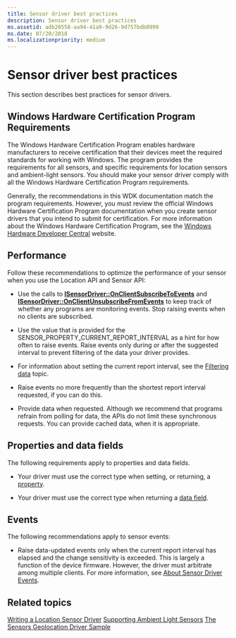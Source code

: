 ```yaml
---
title: Sensor driver best practices
description: Sensor driver best practices
ms.assetid: adb20558-aa94-41a9-9d26-9d757bdb0999
ms.date: 07/20/2018
ms.localizationpriority: medium
---
```


# Sensor driver best practices


This section describes best practices for sensor drivers.

## Windows Hardware Certification Program Requirements

The Windows Hardware Certification Program enables hardware manufacturers to receive certification that their devices meet the required standards for working with Windows. The program provides the requirements for all sensors, and specific requirements for location sensors and ambient-light sensors. You should make your sensor driver comply with all the Windows Hardware Certification Program requirements.

Generally, the recommendations in this WDK documentation match the program requirements. However, you must review the official Windows Hardware Certification Program documentation when you create sensor drivers that you intend to submit for certification. For more information about the Windows Hardware Certification Program, see the [Windows Hardware Developer Central](/previous-versions/windows/hardware/hck/jj124227(v=vs.85)) website.

## Performance

Follow these recommendations to optimize the performance of your sensor when you use the Location API and Sensor API:

-   Use the calls to [**ISensorDriver::OnClientSubscribeToEvents**](/windows-hardware/drivers/ddi/sensorsclassextension/nf-sensorsclassextension-isensordriver-onclientsubscribetoevents) and [**ISensorDriver::OnClientUnsubscribeFromEvents**](/windows-hardware/drivers/ddi/sensorsclassextension/nf-sensorsclassextension-isensordriver-onclientunsubscribefromevents) to keep track of whether any programs are monitoring events. Stop raising events when no clients are subscribed.

-   Use the value that is provided for the SENSOR\_PROPERTY\_CURRENT\_REPORT\_INTERVAL as a hint for how often to raise events. Raise events only during or after the suggested interval to prevent filtering of the data your driver provides.

-   For information about setting the current report interval, see the [Filtering data](filtering-data.md) topic.

-   Raise events no more frequently than the shortest report interval requested, if you can do this.

-   Provide data when requested. Although we recommend that programs refrain from polling for data, the APIs do not limit these synchronous requests. You can provide cached data, when it is appropriate.

## Properties and data fields

The following requirements apply to properties and data fields.

-   Your driver must use the correct type when setting, or returning, a [property](sensor-properties.md).

-   Your driver must use the correct type when returning a [data field](sensor-categories--types--and-data-fields.md).

## Events

The following recommendations apply to sensor events:

-   Raise data-updated events only when the current report interval has elapsed and the change sensitivity is exceeded. This is largely a function of the device firmware. However, the driver must arbitrate among multiple clients. For more information, see [About Sensor Driver Events](about-sensor-driver-events.md).

## Related topics
[Writing a Location Sensor Driver](../gnss/writing-a-location-sensor-driver.md)
[Supporting Ambient Light Sensors](supporting-ambient-light-sensors.md)
[The Sensors Geolocation Driver Sample](../gnss/sensors-geolocation-driver-sample.md)